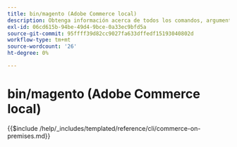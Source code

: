 ```yaml
---
title: bin/magento (Adobe Commerce local)
description: Obtenga información acerca de todos los comandos, argumentos y opciones disponibles para la herramienta de línea de comandos bin/magento de Adobe Commerce.
exl-id: 06cd615b-94be-49d4-9bce-0a33ec9bfd5a
source-git-commit: 95ffff39d82cc9027fa633dffedf15193040802d
workflow-type: tm+mt
source-wordcount: '26'
ht-degree: 0%

---
```


# bin/magento (Adobe Commerce local)

{{$include /help/_includes/templated/reference/cli/commerce-on-premises.md}}

